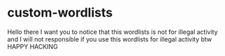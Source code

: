 # custom-wordlists

Hello there I want you to notice that this wordlists is not for illegal activity and I will not responsible if you use this wordlists for illegal activity btw HAPPY HACKING
